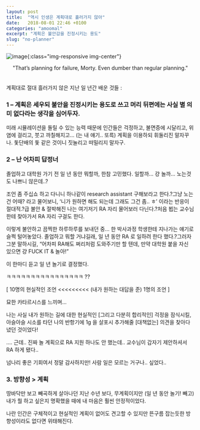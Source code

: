 ```yaml
---
layout: post
title:  "역시 인생은 계획대로 흘러가지 않아"
date:   2018-08-01 22:46 +0100
categories: "amoomal"
excerpt: "계획은 불안감을 진정시키는 용도"
slug: "no-planner"
---
```


![image]({{site.baseurl}}/assets/images/rick-sanchez.jpeg){:class="img-responsive img-center"}
<figcaption align="center">"That’s planning for failure, Morty. Even dumber than regular planning."</figcaption>

<br>
<br>
계획대로 절대 흘러가지 않은 지난 일 년간 배운 것들 :
<br>

### 1 – 계획은 세우되 불안을 진정시키는 용도로 쓰고 머리 뒤편에는 사실 별 의미 없다라는 생각을 심어두자.
미래 시뮬레이션을 돌릴 수 있는 능력 때문에 인간들은 걱정하고, 불면증에 시달리고, 위염에 걸리고, 붓고 까칠해지고… (는 내 얘기.. 또륵) 계획을 이용하되 휘둘리진 말자꾸나. 돛단배의 돛 같은 것이니 짓눌리고 떠밀리지 말자구.

### 2 – 난 어차피 답정너
졸업하고 대학원 가기 전 일 년 동안 뭐할까, 한참 고민했다. 일할까… 걍 놀까… 노는것도 나쁘니 않은데..?

조언 좀 주십쇼 하고 다니니 하나같이 research assistant 구해보라고 한다.?그냥 노는건 어때? 라고 물어보니, ‘니가 원하면 해도 되는데 그래도 그건 좀.. ㅎ’ 이라는 반응이 절대적.?급 불안 & 절박해진 나는 여기저기 RA 자리 물어보러 다닌다.?처음 뵙는 교수님한테 찾아가서 RA 자리 구걸도 한다.

이렇게 불안하고 끔찍한 하루하루를 보내던 중… 한 박사과정 학생한테 지나가는 얘기로 슬쩍 털어놓았다. 졸업하고 뭐할 거냐길래, 일 년 동안 RA 로 일하려 한다 했다.?그러자 그분 말하시길, “어차피 RA해도 쩌리처럼 도와주기만 할 텐데, 만약 대학원 붙을 자신 있으면 걍 FUCK IT & 놀아!”

이 한마디 듣고 일 년 놀기로 결정했다.

ㅋㅋㅋㅋㅋㅋㅋㅋㅋㅋㅋㅋㅋㅋㅋㅋ ??

[ 10명의 현실적인 조언 <<<<<<<<< (내가 원하는 대답을 준) 1명의 조언 ]

묘한 카타르시스를 느끼며…

나는 사실 내가 원하는 길에 대한 현실적인 [그리고 다분히 합리적인] 걱정을 잠식시킬, 아슬아슬 시소를 타던 나의 반항기에 1g 을 살포시 추가해줄 [대책없는] 의견을 찾아다녔던 것이었다!

…. 근데.. 진짜 놀 계획으로 RA 지원 하나도 안 했는데.. 교수님이 갑자기 제안하셔서 RA 하게 됐다..

넘나리 좋은 기회여서 정말 감사하지만! 사람 일은 모르는 거구나.. 싶었다..

### 3. 방향성 > 계획
땅바닥만 보고 빼곡하게 살아나던 지난 수년 보다, 무계획이지만 (일 년 동안 놀기! 빼고) 내가 뭘 하고 싶은지 명확했을 때에 내 마음은 훨씬 안정적이었다.

나란 인간은 구체적이고 현실적인 계획이 없어도 견고할 수 있지만 뜬구름 잡는듯한 방향성이라도 없다면 위태해진다.

